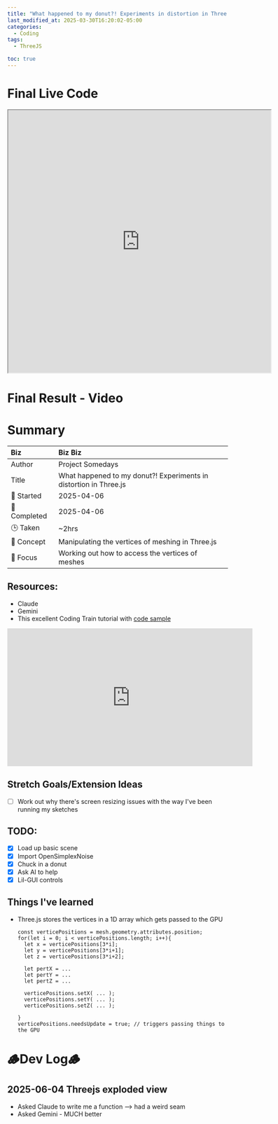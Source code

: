 ```yaml
---
title: "What happened to my donut?! Experiments in distortion in Three.js"
last_modified_at: 2025-03-30T16:20:02-05:00
categories:
  - Coding
tags:
  - ThreeJS

toc: true
---
```


# Final Live Code
<iframe src="https://openprocessing.org/sketch/2604884/embed/?plusEmbedHash=6d4f35b5&userID=410675&plusEmbedTitle=true&show=sketch" width="600" height="600"></iframe>

# Final Result - Video
<!-- [![Watch the video](https://img.youtube.com/vi/4eS8dGd9_TI/maxresdefault.jpg)](https://youtu.be/4eS8dGd9_TI) -->

# Summary


| Biz             | Biz Biz                               |
|:--------           | :---------                                |
| Author          | Project Somedays                      |
| Title           | What happened to my donut?! Experiments in distortion in Three.js |
| 📅 Started      | 2025-04-06        |
| 📅 Completed    | 2025-04-06       |
| 🕒 Taken        | ~2hrs                                  |
| 🤯 Concept      | Manipulating the vertices of meshing in Three.js        |
| 🔎 Focus        | Working out how to access the vertices of meshes        |


## Resources:
- Claude
- Gemini
- This excellent Coding Train tutorial with [code sample](https://editor.p5js.org/codingtrain/sketches/MPqnctIGg)

<iframe width="560" height="315" src="https://www.youtube.com/embed/3_0Ax95jIrk?si=-V6xw7o3RJuSicX_" title="YouTube video player" frameborder="0" allow="accelerometer; autoplay; clipboard-write; encrypted-media; gyroscope; picture-in-picture; web-share" referrerpolicy="strict-origin-when-cross-origin" allowfullscreen></iframe>

## Stretch Goals/Extension Ideas
- [ ] Work out why there's screen resizing issues with the way I've been running my sketches


## TODO:
- [x] Load up basic scene
- [x] Import OpenSimplexNoise
- [x] Chuck in a donut
- [x] Ask AI to help
- [x] Lil-GUI controls

## Things I've learned
- Three.js stores the vertices in a 1D array which gets passed to the GPU
  ```
  const verticePositions = mesh.geometry.attributes.position;
  for(let i = 0; i < verticePositions.length; i++){
    let x = verticePositions[3*i];
    let y = verticePositions[3*i+1];
    let z = verticePositions[3*i+2];

    let pertX = ...
    let pertY = ...
    let pertZ = ...

    verticePositions.setX( ... );
    verticePositions.setY( ... );
    verticePositions.setZ( ... );
  
  }
  verticePositions.needsUpdate = true; // triggers passing things to the GPU
  ```


# 🪵Dev Log🪵

## 2025-06-04 Threejs exploded view
  - Asked Claude to write me a function --> had a weird seam
  - Asked Gemini - MUCH better
